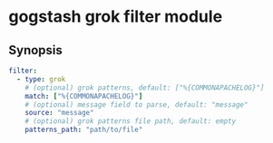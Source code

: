 gogstash grok filter module
=============================

## Synopsis

```yaml
filter:
  - type: grok
    # (optional) grok patterns, default: ["%{COMMONAPACHELOG}"]
    match: ["%{COMMONAPACHELOG}"]
    # (optional) message field to parse, default: "message"
    source: "message"
    # (optional) grok patterns file path, default: empty
    patterns_path: "path/to/file"
```

